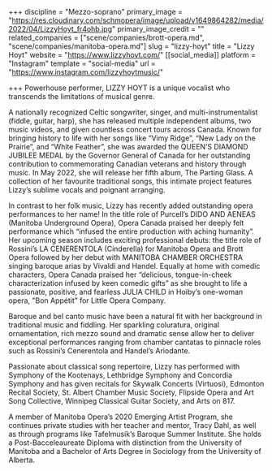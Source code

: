 +++
discipline = "Mezzo-soprano"
primary_image = "https://res.cloudinary.com/schmopera/image/upload/v1649864282/media/2022/04/LizzyHoyt_fr4ohb.jpg"
primary_image_credit = ""
related_companies = ["scene/companies/brott-opera.md", "scene/companies/manitoba-opera.md"]
slug = "lizzy-hoyt"
title = "Lizzy Hoyt"
website = "https://www.lizzyhoyt.com/"
[[social_media]]
platform = "Instagram"
template = "social-media"
url = "https://www.instagram.com/lizzyhoytmusic/"

+++
Powerhouse performer, LIZZY HOYT is a unique vocalist who transcends the limitations of musical genre.

A nationally recognized Celtic songwriter, singer, and multi-instrumentalist (fiddle, guitar, harp), she has released multiple independent albums, two music videos, and given countless concert tours across Canada. Known for bringing history to life with her songs like “Vimy Ridge”, “New Lady on the Prairie”, and “White Feather”, she was awarded the QUEEN’S DIAMOND JUBILEE MEDAL by the Governor General of Canada for her outstanding contribution to commemorating Canadian veterans and history through music. In May 2022, she will release her fifth album, The Parting Glass. A collection of her favourite traditional songs, this intimate project features Lizzy’s sublime vocals and poignant arranging.

In contrast to her folk music, Lizzy has recently added outstanding opera performances to her name! In the title role of Purcell’s DIDO AND AENEAS (Manitoba Underground Opera), Opera Canada praised her deeply felt performance which “infused the entire production with aching humanity”. Her upcoming season includes exciting professional debuts: the title role of Rossini’s LA CENERENTOLA (Cinderella) for Manitoba Opera and Brott Opera followed by her debut with MANITOBA CHAMBER ORCHESTRA singing baroque arias by Vivaldi and Handel. Equally at home with comedic characters, Opera Canada praised her “delicious, tongue-in-cheek characterization infused by keen comedic gifts” as she brought to life a passionate, positive, and fearless JULIA CHILD in Hoiby’s one-woman opera, "Bon Appétit” for Little Opera Company.  
  
Baroque and bel canto music have been a natural fit with her background in traditional music and fiddling. Her sparkling coluratura, original ornamentation, rich mezzo sound and dramatic sense allow her to deliver exceptional performances ranging from chamber cantatas to pinnacle roles such as Rossini’s Cenerentola and Handel’s Ariodante.  
  
Passionate about classical song repertoire, Lizzy has performed with Symphony of the Kootenays, Lethbridge Symphony and Concordia Symphony and has given recitals for Skywalk Concerts (Virtuosi), Edmonton Recital Society, St. Albert Chamber Music Society, Flipside Opera and Art Song Collective, Winnipeg Classical Guitar Society, and Arts on 817.  
  
A member of Manitoba Opera’s 2020 Emerging Artist Program, she continues private studies with her teacher and mentor, Tracy Dahl, as well as through programs like Tafelmusik’s Baroque Summer Institute. She holds a Post-Bacceleaureate Diploma with distinction from the University of Manitoba and a Bachelor of Arts Degree in Sociology from the University of Alberta.
